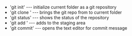 - 'git init' --- initialize current folder as a git repository
- 'git clone <URL>' --- brings the git repo from <URL> to current folder
- 'git status' --- shows the status of the repository
- 'git add <FILE>' --- adds <FILE> to the staging area
- 'git commit' --- opens the text editor for commit message

